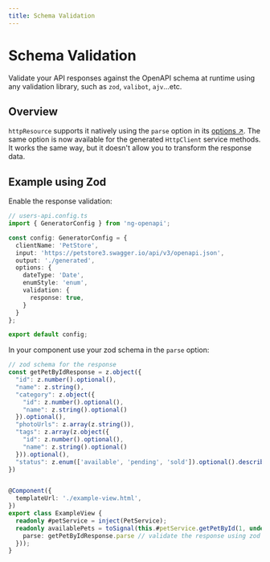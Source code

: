 ```yaml
---
title: Schema Validation
---
```


# Schema Validation

Validate your API responses against the OpenAPI schema at runtime using any validation library, such as `zod`, `valibot`, `ajv`...etc.

## Overview

`httpResource` supports it natively using the `parse` option in its [options ↗️](https://angular.dev/guide/http/http-resource#response-parsing-and-validation).
The same option is now available for the generated `HttpClient` service methods. It works the same way, but it doesn't allow you to transform the response data.

## Example using Zod

Enable the response validation:

```typescript
// users-api.config.ts
import { GeneratorConfig } from 'ng-openapi';

const config: GeneratorConfig = {
  clientName: 'PetStore',
  input: 'https://petstore3.swagger.io/api/v3/openapi.json',
  output: './generated',
  options: {
    dateType: 'Date',
    enumStyle: 'enum',
    validation: {
      response: true,
    }
  }
};

export default config;
```

In your component use your zod schema in the `parse` option:
```typescript
// zod schema for the response
const getPetByIdResponse = z.object({
  "id": z.number().optional(),
  "name": z.string(),
  "category": z.object({
    "id": z.number().optional(),
    "name": z.string().optional()
  }).optional(),
  "photoUrls": z.array(z.string()),
  "tags": z.array(z.object({
    "id": z.number().optional(),
    "name": z.string().optional()
  })).optional(),
  "status": z.enum(['available', 'pending', 'sold']).optional().describe('pet status in the store')
})


@Component({
  templateUrl: './example-view.html',
})
export class ExampleView {
  readonly #petService = inject(PetService);
  readonly availablePets = toSignal(this.#petService.getPetById(1, undefined, {
    parse: getPetByIdResponse.parse // validate the response using zod
  }));
}
```